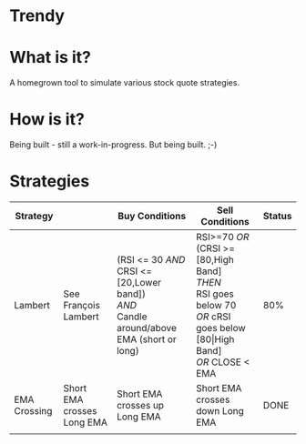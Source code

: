 # Trendy

# What is it?

A homegrown tool to simulate various stock quote strategies.

# How is it?

Being built - still a work-in-progress.  But being built. ;-)

# Strategies

| Strategy     |                            | Buy Conditions                                                                                   | Sell Conditions                                                                                                                      | Status |
|--------------|----------------------------|--------------------------------------------------------------------------------------------------|--------------------------------------------------------------------------------------------------------------------------------------|--------|
| Lambert      | See François Lambert       | (RSI <= 30 *AND* CRSI <= [20,Lower band]) <br>*AND* <br>Candle around/above EMA (short or long) | RSI>=70 *OR* (CRSI >= [80,High Band] <br>_THEN_ <br>RSI goes below 70 <br>*OR* cRSI goes below [80\|High Band] <br>*OR* CLOSE < EMA | 80%    |
| EMA Crossing | Short EMA crosses Long EMA | Short EMA crosses up Long EMA                                                                    | Short EMA crosses down Long EMA                                                                                                      | DONE   |
|              |                            |                                                                                                  |                                                                                                                                      |        |